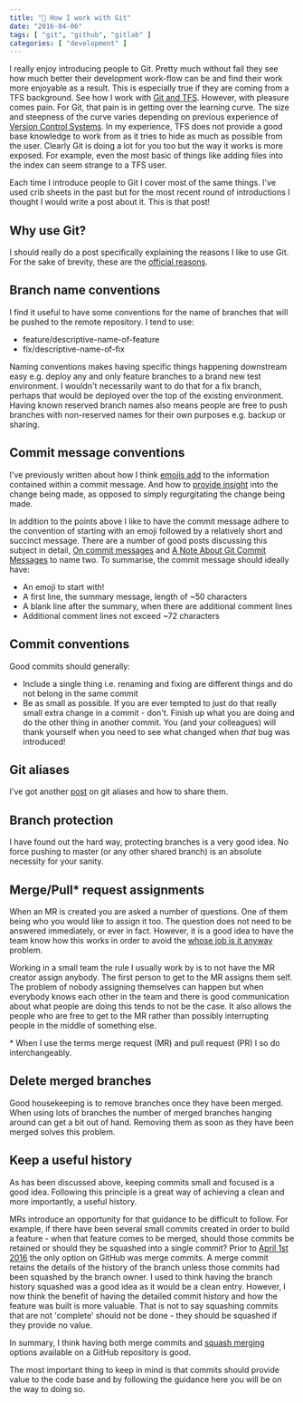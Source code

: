 ```yaml
---
title: "🤔 How I work with Git"
date: "2016-04-06"
tags: [ "git", "github", "gitlab" ]
categories: [ "development" ]
---
```


I really enjoy introducing people to Git. Pretty much without fail they see how
much better their development work-flow can be and find their work more
enjoyable as a result. This is especially true if they are coming from a TFS
background. See how I work with
[Git and TFS](../how-i-work-with-git-and-tfs/).
However, with pleasure comes pain. For Git, that pain is in getting over the
learning curve. The size and steepness of the curve varies depending on
previous experience of
[Version Control Systems](https://en.wikipedia.org/wiki/List_of_version_control_software).
In my experience, TFS does not provide a good base knowledge to work from as it
tries to hide as much as possible from the user. Clearly Git is doing a lot for
you too but the way it works is more exposed. For example, even the most basic
of things like adding files into the index can seem strange to a TFS user.

Each time I introduce people to Git I cover most of the same things. I've used
crib sheets in the past but for the most recent round of introductions I
thought I would write a post about it. This is that post!

## Why use Git?

I should really do a post specifically explaining the reasons I like to use
Git. For the sake of brevity, these are the
[official reasons](https://git-scm.com/about).

## Branch name conventions

I find it useful to have some conventions for the name of branches that will be
pushed to the remote repository. I tend to use:

* feature/descriptive-name-of-feature
* fix/descriptive-name-of-fix

Naming conventions makes having specific things happening downstream easy e.g.
deploy any and only feature branches to a brand new test environment. I
wouldn't necessarily want to do that for a fix branch, perhaps that would be
deployed over the top of the existing environment.
Having known reserved branch names also means people are free to push branches
with non-reserved names for their own purposes e.g. backup or sharing.

## Commit message conventions

I've previously written about how I think
[emojis add](../how-much-is-an-emoji-worth/) to the
information contained within a commit message. And how to
[provide insight](../are-your-commit-messages-insightful/)
into the change being made, as opposed to simply regurgitating the change being
made.

In addition to the points above I like to have the commit message adhere to the
convention of starting with an emoji followed by a relatively short and
succinct message. There are a number of good posts discussing this subject in
detail,
[On commit messages](http://who-t.blogspot.co.uk/2009/12/on-commit-messages.html)
and [A Note About Git Commit Messages](http://tbaggery.com/2008/04/19/a-note-about-git-commit-messages.html)
to name two.
To summarise, the commit message should ideally have:

* An emoji to start with!
* A first line, the summary message, length of ~50 characters
* A blank line after the summary, when there are additional comment lines
* Additional comment lines not exceed ~72 characters

## Commit conventions

Good commits should generally:

* Include a single thing i.e. renaming and fixing are different things and do
  not belong in the same commit
* Be as small as possible. If you are ever tempted to just do that really small
  extra change in a commit - don't. Finish up what you are doing and do the
  other thing in another commit. You (and your colleagues) will thank yourself
  when you need to see what changed when _that_ bug was introduced!

## Git aliases

I've got another [post](../git-aliases/) on git
aliases and how to share them.

## Branch protection

I have found out the hard way, protecting branches is a very good idea. No
force pushing to master (or any other shared branch) is an absolute necessity
for your sanity.

## Merge/Pull\* request assignments

When an MR is created you are asked a number of questions. One of them being
who you would like to assign it too. The question does not need to be answered
immediately, or ever in fact. However, it is a good idea to have the team know
how this works in order to avoid the
[whose job is it anyway](https://gist.github.com/st3v3nhunt/f71a36f697b3392310fffeead01541b7)
problem.

Working in a small team the rule I usually work by is to not have the MR
creator assign anybody. The first person to get to the MR assigns them self.
The problem of nobody assigning themselves can happen but when everybody knows
each other in the team and there is good communication about what people are
doing this tends to not be the case. It also allows the people who are free to
get to the MR rather than possibly interrupting people in the middle of
something else.

\* When I use the terms merge request (MR) and pull request (PR) I so do
interchangeably.

## Delete merged branches

Good housekeeping is to remove branches once they have been merged. When using
lots of branches the number of merged branches hanging around can get a bit out
of hand. Removing them as soon as they have been merged solves this problem.

## Keep a useful history

As has been discussed above, keeping commits small and focused is a good idea.
Following this principle is a great way of achieving a clean and more
importantly, a useful history.

MRs introduce an opportunity for that guidance to be difficult to follow. For
example, if there have been several small commits created in order to build a
feature - when that feature comes to be merged, should those commits be
retained or should they be squashed into a single commit? Prior to
[April 1st 2016](https://github.com/blog/2141-squash-your-commits) the only
option on GitHub was merge commits.  A merge commit retains the details of the
history of the branch unless those commits had been squashed by the branch
owner. I used to think having the branch history squashed was a good idea as it
would be a clean entry. However, I now think the benefit of having the detailed
commit history and how the feature was built is more valuable. That is not to
say squashing commits that are not 'complete' should not be done - they should
be squashed if they provide no value.

In summary, I think having both merge commits and
[squash merging](https://help.github.com/articles/about-pull-request-merge-squashing/)
options available on a GitHub repository is good.

The most important thing to keep in mind is that commits should provide value
to the code base and by following the guidance here you will be on the way to
doing so.
